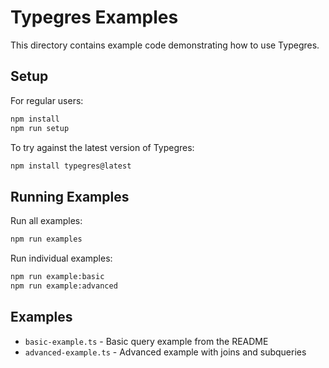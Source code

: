 # Typegres Examples

This directory contains example code demonstrating how to use Typegres.

## Setup

For regular users:
```bash
npm install
npm run setup
```

To try against the latest version of Typegres:
```bash
npm install typegres@latest
```

## Running Examples

Run all examples:
```bash
npm run examples
```

Run individual examples:
```bash
npm run example:basic
npm run example:advanced
```

## Examples

- `basic-example.ts` - Basic query example from the README
- `advanced-example.ts` - Advanced example with joins and subqueries
